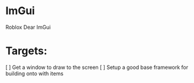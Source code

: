 # ImGui

Roblox Dear ImGui

# Targets:

[ ] Get a window to draw to the screen
[ ] Setup a good base framework for building onto with items
